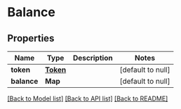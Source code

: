# Balance
## Properties

| Name | Type | Description | Notes |
|------------ | ------------- | ------------- | -------------|
| **token** | [**Token**](Token.md) |  | [default to null] |
| **balance** | **Map** |  | [default to null] |

[[Back to Model list]](../README.md#documentation-for-models) [[Back to API list]](../README.md#documentation-for-api-endpoints) [[Back to README]](../README.md)

